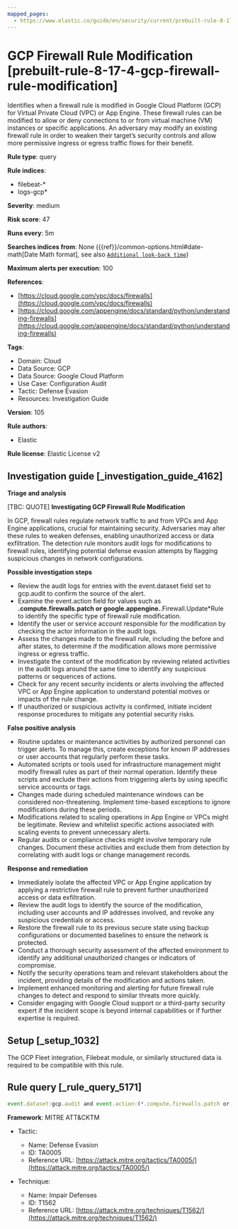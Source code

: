 ```yaml
---
mapped_pages:
  - https://www.elastic.co/guide/en/security/current/prebuilt-rule-8-17-4-gcp-firewall-rule-modification.html
---
```


# GCP Firewall Rule Modification [prebuilt-rule-8-17-4-gcp-firewall-rule-modification]

Identifies when a firewall rule is modified in Google Cloud Platform (GCP) for Virtual Private Cloud (VPC) or App Engine. These firewall rules can be modified to allow or deny connections to or from virtual machine (VM) instances or specific applications. An adversary may modify an existing firewall rule in order to weaken their target’s security controls and allow more permissive ingress or egress traffic flows for their benefit.

**Rule type**: query

**Rule indices**:

* filebeat-*
* logs-gcp*

**Severity**: medium

**Risk score**: 47

**Runs every**: 5m

**Searches indices from**: None ({{ref}}/common-options.html#date-math[Date Math format], see also [`Additional look-back time`](docs-content://solutions/security/detect-and-alert/create-detection-rule.md#rule-schedule))

**Maximum alerts per execution**: 100

**References**:

* [https://cloud.google.com/vpc/docs/firewalls](https://cloud.google.com/vpc/docs/firewalls)
* [https://cloud.google.com/appengine/docs/standard/python/understanding-firewalls](https://cloud.google.com/appengine/docs/standard/python/understanding-firewalls)

**Tags**:

* Domain: Cloud
* Data Source: GCP
* Data Source: Google Cloud Platform
* Use Case: Configuration Audit
* Tactic: Defense Evasion
* Resources: Investigation Guide

**Version**: 105

**Rule authors**:

* Elastic

**Rule license**: Elastic License v2

## Investigation guide [_investigation_guide_4162]

**Triage and analysis**

[TBC: QUOTE]
**Investigating GCP Firewall Rule Modification**

In GCP, firewall rules regulate network traffic to and from VPCs and App Engine applications, crucial for maintaining security. Adversaries may alter these rules to weaken defenses, enabling unauthorized access or data exfiltration. The detection rule monitors audit logs for modifications to firewall rules, identifying potential defense evasion attempts by flagging suspicious changes in network configurations.

**Possible investigation steps**

* Review the audit logs for entries with the event.dataset field set to gcp.audit to confirm the source of the alert.
* Examine the event.action field for values such as **.compute.firewalls.patch or google.appengine.**.Firewall.Update*Rule to identify the specific type of firewall rule modification.
* Identify the user or service account responsible for the modification by checking the actor information in the audit logs.
* Assess the changes made to the firewall rule, including the before and after states, to determine if the modification allows more permissive ingress or egress traffic.
* Investigate the context of the modification by reviewing related activities in the audit logs around the same time to identify any suspicious patterns or sequences of actions.
* Check for any recent security incidents or alerts involving the affected VPC or App Engine application to understand potential motives or impacts of the rule change.
* If unauthorized or suspicious activity is confirmed, initiate incident response procedures to mitigate any potential security risks.

**False positive analysis**

* Routine updates or maintenance activities by authorized personnel can trigger alerts. To manage this, create exceptions for known IP addresses or user accounts that regularly perform these tasks.
* Automated scripts or tools used for infrastructure management might modify firewall rules as part of their normal operation. Identify these scripts and exclude their actions from triggering alerts by using specific service accounts or tags.
* Changes made during scheduled maintenance windows can be considered non-threatening. Implement time-based exceptions to ignore modifications during these periods.
* Modifications related to scaling operations in App Engine or VPCs might be legitimate. Review and whitelist specific actions associated with scaling events to prevent unnecessary alerts.
* Regular audits or compliance checks might involve temporary rule changes. Document these activities and exclude them from detection by correlating with audit logs or change management records.

**Response and remediation**

* Immediately isolate the affected VPC or App Engine application by applying a restrictive firewall rule to prevent further unauthorized access or data exfiltration.
* Review the audit logs to identify the source of the modification, including user accounts and IP addresses involved, and revoke any suspicious credentials or access.
* Restore the firewall rule to its previous secure state using backup configurations or documented baselines to ensure the network is protected.
* Conduct a thorough security assessment of the affected environment to identify any additional unauthorized changes or indicators of compromise.
* Notify the security operations team and relevant stakeholders about the incident, providing details of the modification and actions taken.
* Implement enhanced monitoring and alerting for future firewall rule changes to detect and respond to similar threats more quickly.
* Consider engaging with Google Cloud support or a third-party security expert if the incident scope is beyond internal capabilities or if further expertise is required.


## Setup [_setup_1032]

The GCP Fleet integration, Filebeat module, or similarly structured data is required to be compatible with this rule.


## Rule query [_rule_query_5171]

```js
event.dataset:gcp.audit and event.action:(*.compute.firewalls.patch or google.appengine.*.Firewall.Update*Rule)
```

**Framework**: MITRE ATT&CKTM

* Tactic:

    * Name: Defense Evasion
    * ID: TA0005
    * Reference URL: [https://attack.mitre.org/tactics/TA0005/](https://attack.mitre.org/tactics/TA0005/)

* Technique:

    * Name: Impair Defenses
    * ID: T1562
    * Reference URL: [https://attack.mitre.org/techniques/T1562/](https://attack.mitre.org/techniques/T1562/)



